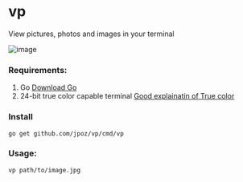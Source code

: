 # vp

View pictures, photos and images in your terminal

<img alt="image" src="https://user-images.githubusercontent.com/12866/86538161-25bb3e00-bea9-11ea-9eac-5bb5ac6fd53a.png">

### Requirements:

1. Go [Download Go](https://golang.org/dl/)
2. 24-bit true color capable terminal [Good explainatin of True color](https://gist.github.com/XVilka/8346728)


### Install

```shell
go get github.com/jpoz/vp/cmd/vp
```

### Usage:

```shell
vp path/to/image.jpg
```
